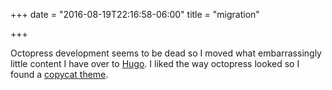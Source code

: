 +++
date = "2016-08-19T22:16:58-06:00"
title = "migration"

+++

Octopress development seems to be dead so I moved what embarrassingly little content I have over to [Hugo](https://gohugo.io/).  I liked the way octopress looked so I found a [copycat theme](https://github.com/parsiya/Hugo-Octopress).
<!--more-->
